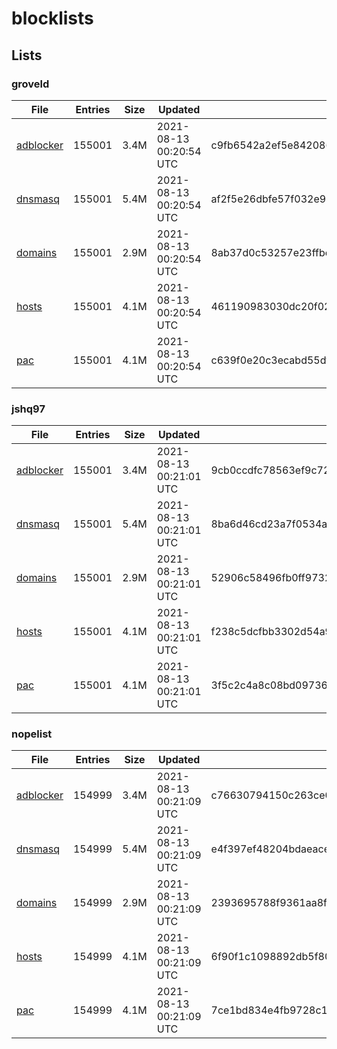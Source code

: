 # blocklists

## Lists

### groveld

|File|Entries|Size|Updated|Hash|
|-|-|-|-|-|
|[adblocker](https://raw.githubusercontent.com/groveld/blocklists/lists/groveld/adblocker.txt)|155001|3.4M|2021-08-13 00:20:54 UTC|c9fb6542a2ef5e84208661b05d1780ee37001f6a76ea72f4e8aee103c9edc2c7|
|[dnsmasq](https://raw.githubusercontent.com/groveld/blocklists/lists/groveld/dnsmasq.txt)|155001|5.4M|2021-08-13 00:20:54 UTC|af2f5e26dbfe57f032e9926e5e36a0ed94af8b103e094b91716e955e035b8b28|
|[domains](https://raw.githubusercontent.com/groveld/blocklists/lists/groveld/domains.txt)|155001|2.9M|2021-08-13 00:20:54 UTC|8ab37d0c53257e23ffbce4c6eb09f0cce1f5eb401e97554b98d8b9e1de84cb6b|
|[hosts](https://raw.githubusercontent.com/groveld/blocklists/lists/groveld/hosts.txt)|155001|4.1M|2021-08-13 00:20:54 UTC|461190983030dc20f023beba79a3fd9633537e8634ff801124c3299f217dd9ad|
|[pac](https://raw.githubusercontent.com/groveld/blocklists/lists/groveld/pac.txt)|155001|4.1M|2021-08-13 00:20:54 UTC|c639f0e20c3ecabd55dfa7441c322ce761a9f25188c3e07dbdf925dcf40a7f68|

### jshq97

|File|Entries|Size|Updated|Hash|
|-|-|-|-|-|
|[adblocker](https://raw.githubusercontent.com/groveld/blocklists/lists/jshq97/adblocker.txt)|155001|3.4M|2021-08-13 00:21:01 UTC|9cb0ccdfc78563ef9c72480c6a0fccc086566a54f91a68d09695eb3d30c35de7|
|[dnsmasq](https://raw.githubusercontent.com/groveld/blocklists/lists/jshq97/dnsmasq.txt)|155001|5.4M|2021-08-13 00:21:01 UTC|8ba6d46cd23a7f0534a0f26911be36b1ffd27f0e1cd895c47b5c917695e19226|
|[domains](https://raw.githubusercontent.com/groveld/blocklists/lists/jshq97/domains.txt)|155001|2.9M|2021-08-13 00:21:01 UTC|52906c58496fb0ff973225d97d29ce2b7e5f0bfeb857a35c66bf99e0ac8ec3c0|
|[hosts](https://raw.githubusercontent.com/groveld/blocklists/lists/jshq97/hosts.txt)|155001|4.1M|2021-08-13 00:21:01 UTC|f238c5dcfbb3302d54a9f1537bb708b36132f7059e81f1b4425f701dbbbae0f8|
|[pac](https://raw.githubusercontent.com/groveld/blocklists/lists/jshq97/pac.txt)|155001|4.1M|2021-08-13 00:21:01 UTC|3f5c2c4a8c08bd0973675b0b3c59d0057092670830456b2a34a515cd96cae9b1|

### nopelist

|File|Entries|Size|Updated|Hash|
|-|-|-|-|-|
|[adblocker](https://raw.githubusercontent.com/groveld/blocklists/lists/nopelist/adblocker.txt)|154999|3.4M|2021-08-13 00:21:09 UTC|c76630794150c263ce0cfeff89909341718c59a08cf7a46412aab17bc86ff243|
|[dnsmasq](https://raw.githubusercontent.com/groveld/blocklists/lists/nopelist/dnsmasq.txt)|154999|5.4M|2021-08-13 00:21:09 UTC|e4f397ef48204bdaeaceecd5ef718625aca775caba119f3308dd9e1d54e01e5a|
|[domains](https://raw.githubusercontent.com/groveld/blocklists/lists/nopelist/domains.txt)|154999|2.9M|2021-08-13 00:21:09 UTC|2393695788f9361aa8f94b180f9c4f7565f53898d48d80b355586bf91f8edfb7|
|[hosts](https://raw.githubusercontent.com/groveld/blocklists/lists/nopelist/hosts.txt)|154999|4.1M|2021-08-13 00:21:09 UTC|6f90f1c1098892db5f80032e1c9d83ba894651f7cdaee6e7f7ab3783349cd58e|
|[pac](https://raw.githubusercontent.com/groveld/blocklists/lists/nopelist/pac.txt)|154999|4.1M|2021-08-13 00:21:09 UTC|7ce1bd834e4fb9728c1246b797c8992f2415bcfd489f05d8dc69663f23cc5641|
